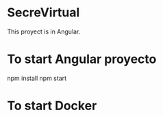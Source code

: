 # SecreVirtual
This proyect is in Angular.

# To start Angular proyecto
npm install
npm start

# To start Docker
